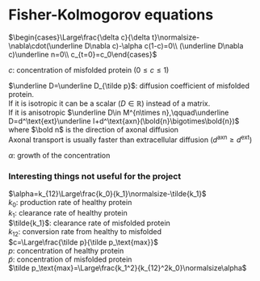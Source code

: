 # Fisher-Kolmogorov equations

$\begin{cases}\Large\frac{\delta c}{\delta t}\normalsize-\nabla\cdot(\underline D\nabla c)-\alpha c(1-c)=0\\
(\underline D\nabla c)\underline n=0\\
c_{t=0}=c_0\end{cases}$

$c$: concentration of misfolded protein ($0\leq c \leq 1$)

$\underline D=\underline D_{\tilde p}$: diffusion coefficient of misfolded protein.<br>
If it is isotropic it can be a scalar ($D\in\mathbb{R}$) instead of a matrix.<br>
If it is anisotropic $\underline D\in M^{n\times n},\qquad\underline D=d^\text{ext}\underline I+d^\text{axn}(\bold{n}\bigotimes\bold{n})$<br>
where $\bold n$ is the direction of axonal diffusion<br>
Axonal transport is usually faster than extracellular diffusion ($d^\text{axn}\geq d^\text{ext}$)<br>

$\alpha$: growth of the concentration

### Interesting things not useful for the project
$\alpha=k_{12}\Large\frac{k_0}{k_1}\normalsize-\tilde{k_1}$<br>
$k_0$: production rate of healthy protein<br>
$k_1$: clearance rate of healthy protein<br>
$\tilde{k_1}$: clearance rate of misfolded protein<br>
$k_{12}$: conversion rate from healthy to misfolded<br>
$c=\Large\frac{\tilde p}{\tilde p_\text{max}}$<br>
$p$: concentration of healthy protein<br>
$\tilde p$: concentration of misfolded protein<br>
$\tilde p_\text{max}=\Large\frac{k_1^2}{k_{12}^2k_0}\normalsize\alpha$